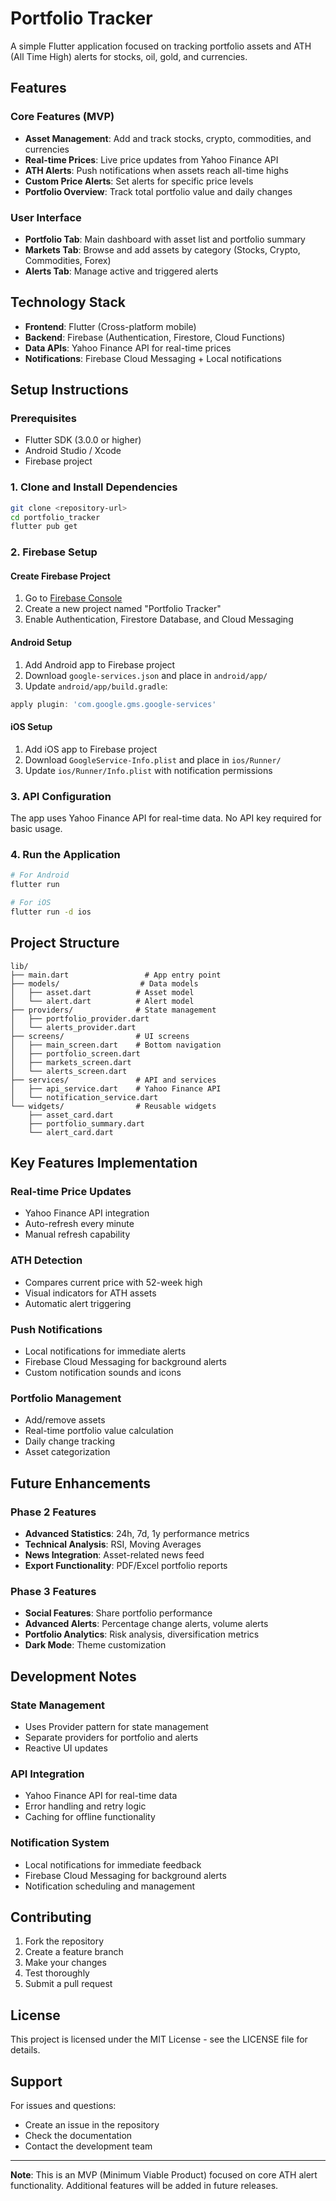 # Portfolio Tracker

A simple Flutter application focused on tracking portfolio assets and ATH (All Time High) alerts for stocks, oil, gold, and currencies.

## Features

### Core Features (MVP)
- **Asset Management**: Add and track stocks, crypto, commodities, and currencies
- **Real-time Prices**: Live price updates from Yahoo Finance API
- **ATH Alerts**: Push notifications when assets reach all-time highs
- **Custom Price Alerts**: Set alerts for specific price levels
- **Portfolio Overview**: Track total portfolio value and daily changes

### User Interface
- **Portfolio Tab**: Main dashboard with asset list and portfolio summary
- **Markets Tab**: Browse and add assets by category (Stocks, Crypto, Commodities, Forex)
- **Alerts Tab**: Manage active and triggered alerts

## Technology Stack

- **Frontend**: Flutter (Cross-platform mobile)
- **Backend**: Firebase (Authentication, Firestore, Cloud Functions)
- **Data APIs**: Yahoo Finance API for real-time prices
- **Notifications**: Firebase Cloud Messaging + Local notifications

## Setup Instructions

### Prerequisites
- Flutter SDK (3.0.0 or higher)
- Android Studio / Xcode
- Firebase project

### 1. Clone and Install Dependencies
```bash
git clone <repository-url>
cd portfolio_tracker
flutter pub get
```

### 2. Firebase Setup

#### Create Firebase Project
1. Go to [Firebase Console](https://console.firebase.google.com/)
2. Create a new project named "Portfolio Tracker"
3. Enable Authentication, Firestore Database, and Cloud Messaging

#### Android Setup
1. Add Android app to Firebase project
2. Download `google-services.json` and place in `android/app/`
3. Update `android/app/build.gradle`:
```gradle
apply plugin: 'com.google.gms.google-services'
```

#### iOS Setup
1. Add iOS app to Firebase project
2. Download `GoogleService-Info.plist` and place in `ios/Runner/`
3. Update `ios/Runner/Info.plist` with notification permissions

### 3. API Configuration
The app uses Yahoo Finance API for real-time data. No API key required for basic usage.

### 4. Run the Application
```bash
# For Android
flutter run

# For iOS
flutter run -d ios
```

## Project Structure

```
lib/
├── main.dart                 # App entry point
├── models/                  # Data models
│   ├── asset.dart          # Asset model
│   └── alert.dart          # Alert model
├── providers/              # State management
│   ├── portfolio_provider.dart
│   └── alerts_provider.dart
├── screens/                # UI screens
│   ├── main_screen.dart    # Bottom navigation
│   ├── portfolio_screen.dart
│   ├── markets_screen.dart
│   └── alerts_screen.dart
├── services/               # API and services
│   ├── api_service.dart    # Yahoo Finance API
│   └── notification_service.dart
└── widgets/                # Reusable widgets
    ├── asset_card.dart
    ├── portfolio_summary.dart
    └── alert_card.dart
```

## Key Features Implementation

### Real-time Price Updates
- Yahoo Finance API integration
- Auto-refresh every minute
- Manual refresh capability

### ATH Detection
- Compares current price with 52-week high
- Visual indicators for ATH assets
- Automatic alert triggering

### Push Notifications
- Local notifications for immediate alerts
- Firebase Cloud Messaging for background alerts
- Custom notification sounds and icons

### Portfolio Management
- Add/remove assets
- Real-time portfolio value calculation
- Daily change tracking
- Asset categorization

## Future Enhancements

### Phase 2 Features
- **Advanced Statistics**: 24h, 7d, 1y performance metrics
- **Technical Analysis**: RSI, Moving Averages
- **News Integration**: Asset-related news feed
- **Export Functionality**: PDF/Excel portfolio reports

### Phase 3 Features
- **Social Features**: Share portfolio performance
- **Advanced Alerts**: Percentage change alerts, volume alerts
- **Portfolio Analytics**: Risk analysis, diversification metrics
- **Dark Mode**: Theme customization

## Development Notes

### State Management
- Uses Provider pattern for state management
- Separate providers for portfolio and alerts
- Reactive UI updates

### API Integration
- Yahoo Finance API for real-time data
- Error handling and retry logic
- Caching for offline functionality

### Notification System
- Local notifications for immediate feedback
- Firebase Cloud Messaging for background alerts
- Notification scheduling and management

## Contributing

1. Fork the repository
2. Create a feature branch
3. Make your changes
4. Test thoroughly
5. Submit a pull request

## License

This project is licensed under the MIT License - see the LICENSE file for details.

## Support

For issues and questions:
- Create an issue in the repository
- Check the documentation
- Contact the development team

---

**Note**: This is an MVP (Minimum Viable Product) focused on core ATH alert functionality. Additional features will be added in future releases.
